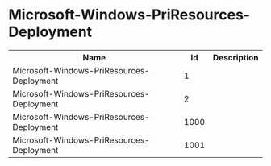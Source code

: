 # Microsoft-Windows-PriResources-Deployment

<table>
<colgroup><col/><col/><col/></colgroup>
<tr><th>Name</th><th>Id</th><th>Description</th></tr>
<tr><td>Microsoft-Windows-PriResources-Deployment</td><td>1</td><td></td></tr>
<tr><td>Microsoft-Windows-PriResources-Deployment</td><td>2</td><td></td></tr>
<tr><td>Microsoft-Windows-PriResources-Deployment</td><td>1000</td><td></td></tr>
<tr><td>Microsoft-Windows-PriResources-Deployment</td><td>1001</td><td></td></tr>
</table>
